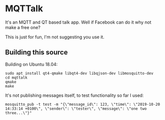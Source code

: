 MQTTalk
=======

It's an MQTT and QT based talk app.  Well if Facebook can do it why not make a free one?

This is just for fun, I'm not suggesting you use it.

Building this source
--------------------

Building on Ubuntu 18.04:

    sudo apt install qt4-qmake libqt4-dev libqjson-dev libmosquitto-dev
    cd mqttalk
    qmake
    make

It's not publishing messages itself, to test functionality so far I used:

    mosquitto_pub -t test -m "{\"message_id\": 123, \"time\": \"2019-10-20 14:33:14 +0100\", \"sender\": \"tester\", \"message\": \"one two three...\"}"
